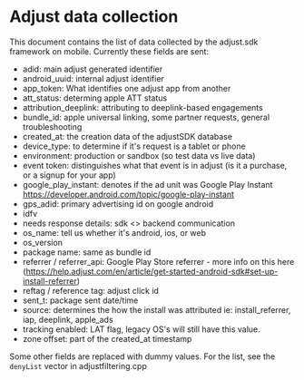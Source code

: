 # Adjust data collection

This document contains the list of data collected by the adjust.sdk framework on mobile.
Currently these fields are sent:

- adid: main adjust generated identifier
- android_uuid: internal adjust identifier
- app_token: What identifies one adjust app from another
- att_status: determing apple ATT status
- attribution_deeplink: attributing to deeplink-based engagements
- bundle_id: apple universal linking, some partner requests, general troubleshooting
- created_at: the creation data of the adjustSDK database
- device_type: to determine if it's request is a tablet or phone
- environment: production or sandbox (so test data vs live data)
- event token: distinguishes what that event is in adjust (is it a purchase, or a signup for your app)
- google_play_instant: denotes if the ad unit was Google Play Instant https://developer.android.com/topic/google-play-instant
- gps_adid: primary advertising id on google android
- idfv
- needs response details: sdk <> backend communication
- os_name: tell us whether it's android, ios, or web
- os_version
- package name: same as bundle id
- referrer / referrer_api: Google Play Store referrer - more info on this here (https://help.adjust.com/en/article/get-started-android-sdk#set-up-install-referrer)
- reftag / reference tag: adjust click id
- sent_t: package sent date/time
- source: determines the how the install was attributed ie: install_referrer, iap, deeplink, apple_ads
- tracking enabled: LAT flag, legacy OS's will still have this value.
- zone offset: part of the created_at timestamp

Some other fields are replaced with dummy values. For the list, see the
`denyList` vector in adjustfiltering.cpp
